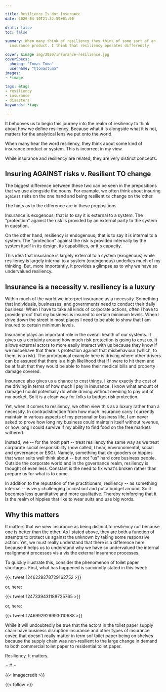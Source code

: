 ```yaml
---

title: Resilience Is Not Insurance
date: 2020-04-10T21:32:59+01:00

draft: false
toc: false

summary: When many think of resiliency they think of some sort of an
  insurance product. I think that resiliency operates differently. 

cover: &image img/2020/insurance-resilience.jpg
coverSpecs:
  photog: "Tomas Tuma"
  username: "@tomastuma"
images: 
- *image

tags: &tags
- resiliency
- insurance
- disasters
keywords: *tags

---
```


It behooves us to begin this journey into the realm of resiliency to think about how we define resiliency. Because what it is alongside what it is not, matters for the analytical lens we put onto the world. 

When many hear the word resiliency, they think about some kind of insurance product or system. This is incorrect in my view. 

While insurance and resiliency are related, they are very distinct concepts.

## Insuring AGAINST risks v. Resilient TO change

The biggest difference between these two can be seen in the prepositions that we use alongside the nouns. For example, we often think about insuring `against` risks on the one hand and being resilient `to` change on the other. 

The hints as to the difference are in these prepositions. 

Insurance is exogenous; that is to say it is external to a system. The "protection" against the risk is provided by an external party to the system in question. 

On the other hand, resiliency is endogenous; that is to say it is internal to a system. The "protection" against the risk is provided internally by the system itself in its design, its capabilities, or it's capacity. 

This idea that insurance is largely external to a system (exogenous) while resiliency is largely internal to a system (endogenous) underlies much of my thinking. But, more importantly, it provides a glimpse as to why we have so undervalued resiliency. 

## Insurance is a necessity v. resiliency is a luxury

Within much of the world we interpret insurance as a necessity. Something that individuals, businesses, and governments need to conduct their daily business. When I have to take all kinds of corporate actions, often I have to provide proof that my business is insured to certain minimum levels. When I drive down the street in most places I need to be able to show that I am insured to certain minimum levels. 

Insurance plays an important role in the overall health of our systems. It gives us a certainty around how much risk protection is going to cost us. It allows external actors to more easily interact with us because they know if we misbehave that there is protection against that misbehaviour (which, to them, is a risk). The prototypical example here is driving where other drivers can be assured that there is a high likelihood that if I were to hit them and be at fault that they would be able to have their medical bills and property damage covered. 

Insurance also gives us a chance to cost things. I know exactly the cost of me driving in terms of how much I pay in insurance. I know what amount of damage I could potentially do while driving without needing to pay out of my pocket. So it is a clean way for folks to budget risk protection. 

Yet, when it comes to resiliency, we often view this as a luxury rather than a necessity. In contradistinction from how much insurance carry I currently maintain in various aspects of my personal or business life, I am never asked to prove how long my business could maintain itself without revenue, or how long I could survive if my ability to find food on the free markets withered. 

Instead, we -- for the most part -- treat resiliency the same way as we treat corporate social responsibility (now called, I hear, environomental, social and governance or ESG). Namely, something that do-gooders or hippies that wear suits well think about -- but not "us" hard core business people. Outside the corporate world and in the governance realm, resiliency is thought of even less. Constant is the need to fix what's broken rather than prepare us for what is to come. 

In addition to the reputation of the practitioners, resiliency -- as something internal -- is very challenging to cost out and put a budget around. So it becomes less quantitative and more qualitative. Thereby reinforcing that it is the realm of hippies that like to wear suits and use big words. 

## Why this matters

It matters that we view insurance as being distinct to resiliency not because one is better than the other. As I stated above, they are both a function of attempts to protect us against the unknown by taking some responsive action. Yet, we must really understand that there is a difference here because it helps us to understand why we have so undervalued the internal realignment processes vis a vis the external insurance processes. 

To quickly illustrate this, consider the phenomenon of toilet paper shortages. First, what has happened is succinctly stated in this tweet:

{{< tweet 1246229278729162752 >}}

or, here:

{{< tweet 1247339431188725765 >}}

or, here:

{{< tweet 1246992926993010688 >}}

While it will undoubtedly be true that the actors in the toilet paper supply chain have business disruption insurance and other types of insurance cover, that doesn't really matter in term sof toilet paper being on shelves because the supply chain was non-resilient to the large change in demand to both commercial toilet paper to residential toilet paper. 

Resiliency. It matters. 

~ # ~

{{< imagecredit >}}

{{< follow >}}